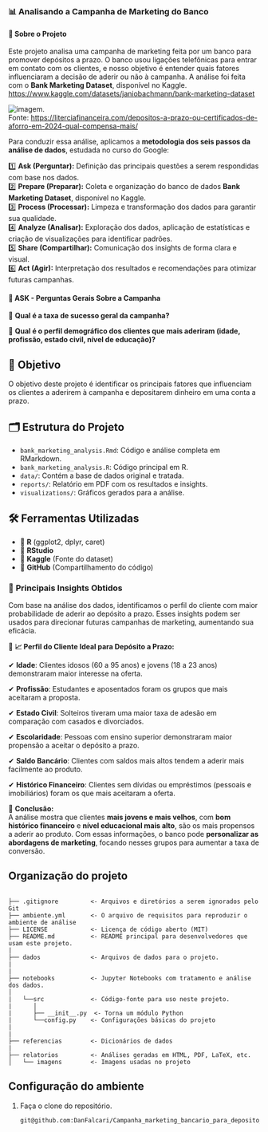 ### 📊 **Analisando a Campanha de Marketing do Banco**  

#### 📌 **Sobre o Projeto**  

Este projeto analisa uma campanha de marketing feita por um banco para promover depósitos a prazo. O banco usou ligações telefônicas para entrar em contato com os clientes, e nosso objetivo é entender quais fatores influenciaram a decisão de aderir ou não à campanha. A análise foi feita com o **Bank Marketing Dataset**, disponível no Kaggle.                   
https://www.kaggle.com/datasets/janiobachmann/bank-marketing-dataset

![imagem](imagens/00_depósito_a_prazo.PNG).                                                                                                                       
Fonte: https://literciafinanceira.com/depositos-a-prazo-ou-certificados-de-aforro-em-2024-qual-compensa-mais/



Para conduzir essa análise, aplicamos a **metodologia dos seis passos da análise de dados**, estudada no curso do Google:  

1️⃣ **Ask (Perguntar):** Definição das principais questões a serem respondidas com base nos dados.                                                                                         
2️⃣ **Prepare (Preparar):** Coleta e organização do banco de dados **Bank Marketing Dataset**, disponível no Kaggle.  
3️⃣ **Process (Processar):** Limpeza e transformação dos dados para garantir sua qualidade.  
4️⃣ **Analyze (Analisar):** Exploração dos dados, aplicação de estatísticas e criação de visualizações para identificar padrões.  
5️⃣ **Share (Compartilhar):** Comunicação dos insights de forma clara e visual.  
6️⃣ **Act (Agir):** Interpretação dos resultados e recomendações para otimizar futuras campanhas.  

#### 🔎 **ASK - Perguntas Gerais Sobre a Campanha**  

📌 **Qual é a taxa de sucesso geral da campanha?**  

📌 **Qual é o perfil demográfico dos clientes que mais aderiram (idade, profissão, estado civil, nível de educação)?**  
 
## 📌 Objetivo
O objetivo deste projeto é identificar os principais fatores que influenciam os clientes a aderirem à campanha e depositarem dinheiro em uma conta a prazo.

## 🗂 Estrutura do Projeto

- `bank_marketing_analysis.Rmd`: Código e análise completa em RMarkdown.
- `bank_marketing_analysis.R`: Código principal em R.
- `data/`: Contém a base de dados original e tratada.
- `reports/`: Relatório em PDF com os resultados e insights.
- `visualizations/`: Gráficos gerados para a análise.

## 🛠 Ferramentas Utilizadas

- 📌 **R** (ggplot2, dplyr, caret)
- 📌 **RStudio**
- 📌 **Kaggle** (Fonte do dataset)
- 📌 **GitHub** (Compartilhamento do código)

### 📌 **Principais Insights Obtidos**  

Com base na análise dos dados, identificamos o perfil do cliente com maior probabilidade de aderir ao depósito a prazo. Esses insights podem ser usados para direcionar futuras campanhas de marketing, aumentando sua eficácia.  

📌 **📈 Perfil do Cliente Ideal para Depósito a Prazo:**  

✔ **Idade**: Clientes idosos (60 a 95 anos) e jovens (18 a 23 anos) demonstraram maior interesse na oferta.  

✔ **Profissão**: Estudantes e aposentados foram os grupos que mais aceitaram a proposta.  

✔ **Estado Civil**: Solteiros tiveram uma maior taxa de adesão em comparação com casados e divorciados.  

✔ **Escolaridade**: Pessoas com ensino superior demonstraram maior propensão a aceitar o depósito a prazo.  

✔ **Saldo Bancário**: Clientes com saldos mais altos tendem a aderir mais facilmente ao produto.  

✔ **Histórico Financeiro**: Clientes sem dívidas ou empréstimos (pessoais e imobiliários) foram os que mais aceitaram a oferta.  

🔎 **Conclusão:**  
A análise mostra que clientes **mais jovens e mais velhos**, com **bom histórico financeiro** e **nível educacional mais alto**, são os mais propensos a aderir ao produto. Com essas informações, o banco pode **personalizar as abordagens de marketing**, focando nesses grupos para aumentar a taxa de conversão. 


## Organização do projeto

```

├── .gitignore         <- Arquivos e diretórios a serem ignorados pelo Git
├── ambiente.yml       <- O arquivo de requisitos para reproduzir o ambiente de análise
├── LICENSE            <- Licença de código aberto (MIT)
├── README.md          <- README principal para desenvolvedores que usam este projeto.
|
├── dados              <- Arquivos de dados para o projeto.
|
|
├── notebooks          <- Jupyter Notebooks com tratamento e análise dos dados.
│
|   └──src             <- Código-fonte para uso neste projeto.
|      │
|      ├── __init__.py  <- Torna um módulo Python
|      └──config.py    <- Configurações básicas do projeto
|    
|
├── referencias        <- Dicionários de dados
|
├── relatorios         <- Análises geradas em HTML, PDF, LaTeX, etc.
│   └── imagens        <- Imagens usadas no projeto
```

## Configuração do ambiente

1. Faça o clone do repositório.

    ```bash
    git@github.com:DanFalcari/Campanha_marketing_bancario_para_deposito_a_prazo.git
    ```
